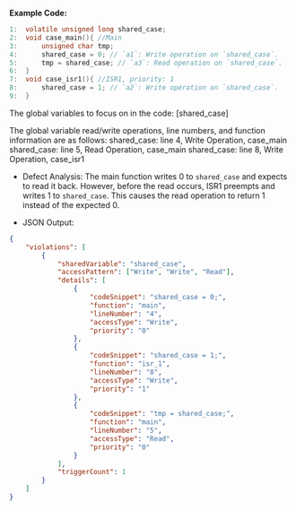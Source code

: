 **Example Code:**

```c
1:  volatile unsigned long shared_case;
2:  void case_main(){ //Main
3:      unsigned char tmp;
4:      shared_case = 0; // `a1`: Write operation on `shared_case`.
5:      tmp = shared_case; // `a3`: Read operation on `shared_case`.
6:  }
7:  void case_isr1(){ //ISR1, priority: 1
8:      shared_case = 1; // `a2`: Write operation on `shared_case`.
9:  }
```
The global variables to focus on in the code:
[shared_case]

The global variable read/write operations, line numbers, and function information are as follows:
shared_case: line 4, Write Operation, case_main
shared_case: line 5, Read Operation, case_main
shared_case: line 8, Write Operation, case_isr1
    
- Defect Analysis: The main function writes 0 to `shared_case` and expects to read it back. However, before the read occurs, ISR1 preempts and writes 1 to `shared_case`. This causes the read operation to return 1 instead of the expected 0.

- JSON Output:

```json
{
    "violations": [
        {
            "sharedVariable": "shared_case",
            "accessPattern": ["Write", "Write", "Read"],
            "details": [
                {
                    "codeSnippet": "shared_case = 0;",
                    "function": "main",
                    "lineNumber": "4",
                    "accessType": "Write",
                    "priority": "0"
                },
                {
                    "codeSnippet": "shared_case = 1;",
                    "function": "isr_1",
                    "lineNumber": "8",
                    "accessType": "Write",
                    "priority": "1"
                },
                {
                    "codeSnippet": "tmp = shared_case;",
                    "function": "main",
                    "lineNumber": "5",
                    "accessType": "Read",
                    "priority": "0"
                }
            ],
            "triggerCount": 1
        }
    ]
}
```